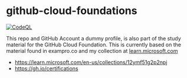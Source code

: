 # github-cloud-foundations
[![CodeQL](https://github.com/devopscerts/github-cloud-foundations/actions/workflows/codeql.yml/badge.svg?branch=main)](https://github.com/devopscerts/github-cloud-foundations/actions/workflows/codeql.yml)

This repo and GitHub Account a dummy profile, is also part of the study material for the GitHub Cloud Foundation. 
This is currently based on the material found in exampro.co and my collection at [learn.microsoft.com](https://learn.microsoft.com/en-us/collections/12ymf51g2p2npj )

- https://learn.microsoft.com/en-us/collections/12ymf51g2p2npj 
- https://gh.io/certifications

